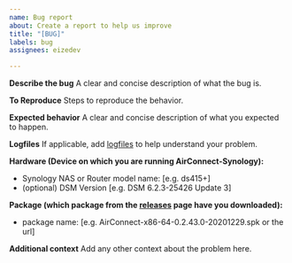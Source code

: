 ```yaml
---
name: Bug report
about: Create a report to help us improve
title: "[BUG]"
labels: bug
assignees: eizedev

---
```


**Describe the bug**
A clear and concise description of what the bug is.

**To Reproduce**
Steps to reproduce the behavior.

**Expected behavior**
A clear and concise description of what you expected to happen.

**Logfiles**
If applicable, add [logfiles](https://github.com/eizedev/AirConnect-Synology#logfiles) to help understand your problem.

**Hardware (Device on which you are running AirConnect-Synology):**
 - Synology NAS or Router model name: [e.g. ds415+]
 - (optional) DSM Version [e.g. DSM 6.2.3-25426 Update 3]

**Package (which package from the [releases](https://github.com/eizedev/AirConnect-Synology/releases) page have you downloaded):**
 - package name: [e.g. AirConnect-x86-64-0.2.43.0-20201229.spk or the url]

**Additional context**
Add any other context about the problem here.
